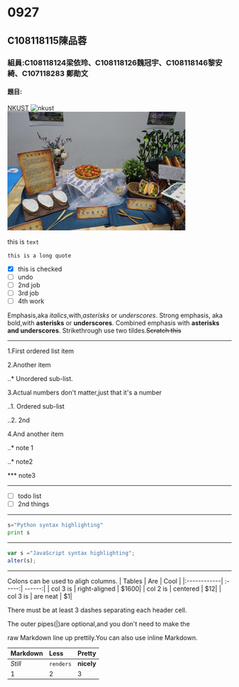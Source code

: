 # 0927

## C108118115陳品蓉

### 組員:C108118124梁依玲、C108118126魏冠宇、C108118146黎安綺、C107118283 鄭勛文

#### 題目:

[NKUST](https://www.nkust.edu.tw/)
![nkust](https://www.nkust.edu.tw/var/file/0/1000/img/513/182513897.png)
![n](n.jpg)

this is `text`
`````````````
this is a long quote
`````````````

- [X] this is checked 
- [ ] undo 
- [ ] 2nd job 
- [ ] 3rd job 
- [ ] 4th work

Emphasis,aka *italics*,with,*asterisks* or *underscores*.
Strong emphasis, aka bold,with **asterisks** or **underscores**.
Combined emphasis with **asterisks and underscores**.
Strikethrough use two tildes.~~Scratch this~~
***
1.First ordered list item

2.Another item

..* Unordered sub-list.

3.Actual numbers don't matter,just that it's a number

..1. Ordered sub-list

..2. 2nd

4.And another item

..* note 1

..* note2

*** note3
***
- [ ] todo list 
- [ ] 2nd things
***
```python
s="Python syntax highlighting"
print s 
```
***
```js
var s ="JavaScript syntax highlighting";
alter(s);
```
***
Colons can be used to aligh columns.
| Tables      |   Are  |  Cool  |
|:------------| :-----:| ------:|
| col 3 is    | right-aligned | $1600|
| col 2 is    | centered | $12|
| col 3 is    | are neat | $1|

There must be at least 3 dashes separating each header cell.

The outer pipes(|)are optional,and you don't need to make the

raw Markdown line up prettily.You can also use inline Markdown.


| Markdown      |   Less  |  Pretty  |
|:------------| :-----| :------|
| *Still*    | `renders` | **nicely**|
| 1    | 2 | 3|

